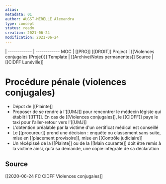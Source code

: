 ```yaml
---
alias:
metadata: 01
author: AUGST-MERELLE Alexandra
type: concept
status: ready
creation: 2021-06-24
modification: 2021-06-24
---
```

 | 
------------ | ------------
MOC | [[PRO]] [[DROIT]]
Project | [[Violences conjugales (Projet)]]
Template | [[Archive/Notes permanentes]]
Source | [[CIDFF Lunéville]]
# Procédure pénale (violences conjugales)
- Dépot de [[Plainte]]
- Proposer de se rendre à l'[[UMJ]] pour rencontrer le médecin légiste qui établit l'[[ITT]].
  En cas de [[Violences conjugales]], le [[CIDFF]] paye le taxi pour l'aller-retour vers l'[[UMJ]]
- L'obtention préalable par la victime d'un certificat médical est conseillé
- Le [[procureur]] prend une décision : enquête ou classement sans suite, mise en [[placement provisoire]], mise en [[Contrôle judiciaire]]
- Un récépissé de la [[Plainte]] ou de la [[Main courante]] doit être remis à la victime ainsi, qu'à sa demande, une copie intégrale de sa déclaration
## Source
[[2020-06-24 FC CIDFF Violences conjugales]]